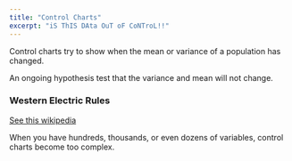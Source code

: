 ```yaml
---
title: "Control Charts"
excerpt: "iS ThIS DAta OuT oF CoNTroL!!"
---
```


Control charts try to show when the mean or variance of a population has changed.

An ongoing hypothesis test that the variance and mean will not change.



### Western Electric Rules
[See this wikipedia](https://en.wikipedia.org/wiki/Western_Electric_rules)




When you have hundreds, thousands, or even dozens of variables, control charts become too complex.
